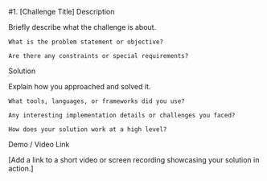 #1. [Challenge Title]
Description

Briefly describe what the challenge is about.

    What is the problem statement or objective?

    Are there any constraints or special requirements?

Solution

Explain how you approached and solved it.

    What tools, languages, or frameworks did you use?

    Any interesting implementation details or challenges you faced?

    How does your solution work at a high level?

Demo / Video Link

[Add a link to a short video or screen recording showcasing your solution in action.]